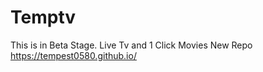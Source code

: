 # Temptv

This is in Beta Stage.
Live Tv and 1 Click Movies
New Repo https://tempest0580.github.io/
